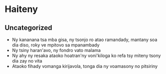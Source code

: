 # Haiteny

## Uncategorized
- Ny kananana tsa mba gisa, ny tsonjo ro atao ramandady, mantany soa dia diso, roky ve mpitovo sa mpanambady
- Ny tsiny haran'avo, ny fondro vato malama
- Ny ahy ny resaka ataoko hoatran'ny voni'kiloga ko refa tsy miteny tsony dia zay no vita
- Ataoko fihady vomanga kirijavola, tonga dia ny voamasony no pitsiriny
